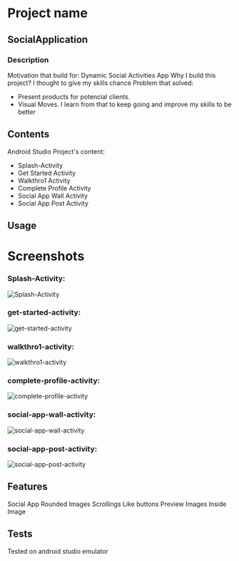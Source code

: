 
# Project name
## SocialApplication

### Description
   
   Motivation that build for: Dynamic Social Activities App
   Why I build this project? I thought to give my skills chance
   Problem that solved:
   - Present products for potencial clients.
   - Visual Moves.
   I learn from that to keep going and improve my skills to be better
   
## Contents

Android Studio Project's content:
  - Splash-Activity
  - Get Started Activity
  - Walkthro1 Activity
  - Complete Profile Activity
  - Social App Wall Activity
  - Social App Post Activity

## Usage

# Screenshots

### Splash-Activity:
![Splash-Activity](https://user-images.githubusercontent.com/43988630/199687892-5b551798-4364-4629-a425-9eec312ff6fa.png)

### get-started-activity:
![get-started-activity](https://user-images.githubusercontent.com/43988630/199687874-8ca64ab4-4b19-44a3-ad22-58d5f30fd71d.png)

### walkthro1-activity:
![walkthro1-activity](https://user-images.githubusercontent.com/43988630/199687895-13393ad0-9cbf-4259-b4d9-f6fd1f1395f7.png)

### complete-profile-activity:
![complete-profile-activity](https://user-images.githubusercontent.com/43988630/199687864-d0dd0d4e-2d6a-4094-99db-70463937ae3e.png)

### social-app-wall-activity:
![social-app-wall-activity](https://user-images.githubusercontent.com/43988630/199687887-a226483b-9b37-4079-990f-7835eb243b88.png)

### social-app-post-activity:
![social-app-post-activity](https://user-images.githubusercontent.com/43988630/199687880-c2f14fc0-85ec-49b5-a18c-caab1c54606e.png)


## Features

Social App
Rounded Images
Scrollings
Like buttons
Preview Images
Inside Image

## Tests

Tested on android studio emulator






